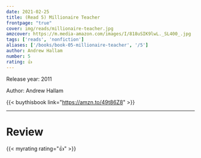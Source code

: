 ```yaml
---
date: 2021-02-25
title: (Read 5) Millionaire Teacher
frontpage: "true"
cover: img/reads/millionaire-teacher.jpg
amzcover: https://m.media-amazon.com/images/I/818uSIK9lwL._SL400_.jpg
tags: ['reads', 'nonfiction']
aliases: ['/books/book-05-millionaire-teacher', '/5']
author: Andrew Hallam
number: 5
rating: 👍
---
```


Release year: 2011

Author: Andrew Hallam

{{< buythisbook link="https://amzn.to/49t86Z8" >}}

---

# Review

{{< myrating rating="👍" >}}

